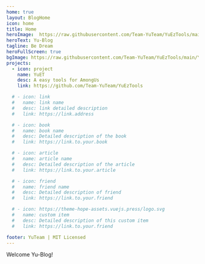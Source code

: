 ```yaml
---
home: true
layout: BlogHome
icon: home
title: Home
heroImage:  https://raw.githubusercontent.com/Team-YuTeam/YuEzTools/main/YuEzTools/Resources/Yu-Logo-tm.png
heroText: Yu-Blog
tagline: Be Dream
heroFullScreen: true
bgImage: https://raw.githubusercontent.com/Team-YuTeam/YuEzTools/main/YuEzTools/Resources/YuET-BG.jpg
projects:
  - icon: project
    name: YuET
    desc: A easy tools for AmongUs
    link: https://github.com/Team-YuTeam/YuEzTools

  # - icon: link
  #   name: link name
  #   desc: link detailed description
  #   link: https://link.address

  # - icon: book
  #   name: book name
  #   desc: Detailed description of the book
  #   link: https://link.to.your.book

  # - icon: article
  #   name: article name
  #   desc: Detailed description of the article
  #   link: https://link.to.your.article

  # - icon: friend
  #   name: friend name
  #   desc: Detailed description of friend
  #   link: https://link.to.your.friend

  # - icon: https://theme-hope-assets.vuejs.press/logo.svg
  #   name: custom item
  #   desc: Detailed description of this custom item
  #   link: https://link.to.your.friend

footer: YuTeam | MIT Licensed
---
```


<!-- This is a blog home page demo.

To use this layout, you should set both `layout: BlogHome` and `home: true` in the page front matter.

For related configuration docs, please see [blog homepage](https://theme-hope.vuejs.press/guide/blog/home.html). -->

Welcome Yu-Blog!
